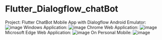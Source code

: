 # Flutter_Dialogflow_chatBot
Project:  Flutter ChatBot Mobile App with Dialogflow
Android Emulator:
![image](https://user-images.githubusercontent.com/53869097/212555758-79dd10ee-e949-4fd6-87aa-181651d215f1.png)
Windows  Application:
![image](https://user-images.githubusercontent.com/53869097/212555780-d3bb7866-a686-4a59-9700-7dfe83697df5.png)
Chrome Web Application:
![image](https://user-images.githubusercontent.com/53869097/212555814-69ff1fe6-33a5-46fe-a038-aa212405e41d.png)
Microsoft Edge Web Application:
![image](https://user-images.githubusercontent.com/53869097/212555937-2b582633-e18a-4349-a74e-c001205d8de3.png)
On Personal Mobile:
![image](https://user-images.githubusercontent.com/53869097/212555990-9cd8204c-0312-4a4f-8c7c-034339a55a1f.png)
